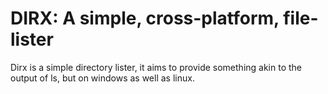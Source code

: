 # DIRX: A simple, cross-platform, file-lister

Dirx is a simple directory lister, it aims to provide something akin to the output of ls, but on windows as well as linux. 

